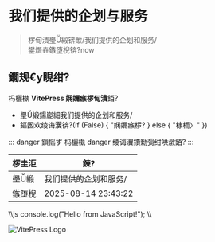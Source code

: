 ﻿# 我们提供的企划与服务

> 椤甸潰璺緞锛歕/我们提供的企划和服务/\
> 鐢熸垚鏃堕棿锛?now

## 鐗规€у睍绀?
杩欐槸 **VitePress 娴嬭瘯椤甸潰**銆?

- 璺緞鍚嶏細我们提供的企划和服务/
- 鏂囦欢绫诲瀷锛?(if (False) { "娴嬭瘯椤? } else { "棣栭〉" })

::: danger 鎻愮ず
杩欐槸 danger 绫诲瀷鐨勬彁绀哄潡銆?
:::

| 椤圭洰 | 鍊?|
| ---- | -- |
| 璺緞 | 我们提供的企划和服务/ |
| 鏃堕棿 | 2025-08-14 23:43:22 |

\\\js
console.log("Hello from JavaScript!");
\\\

![VitePress Logo](https://vitepress.dev/vitepress-logo-mini.svg)
